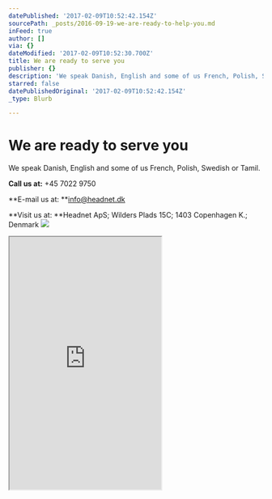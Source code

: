 ```yaml
---
datePublished: '2017-02-09T10:52:42.154Z'
sourcePath: _posts/2016-09-19-we-are-ready-to-help-you.md
inFeed: true
author: []
via: {}
dateModified: '2017-02-09T10:52:30.700Z'
title: We are ready to serve you
publisher: {}
description: 'We speak Danish, English and some of us French, Polish, Swedish or Tamil.'
starred: false
datePublishedOriginal: '2017-02-09T10:52:42.154Z'
_type: Blurb

---
```

# We are ready to serve you

We speak Danish, English and some of us French, Polish, Swedish or Tamil.

**Call us at:** +45 7022 9750

**E-mail us at: **[info@headnet.dk][0]

**Visit us at: **Headnet ApS; Wilders Plads 15C; 1403 Copenhagen K.; Denmark
![](https://the-grid-user-content.s3-us-west-2.amazonaws.com/f002a364-1559-42ff-a12b-f388b04ddcf9.jpg)

<iframe src="https://the-grid.github.io/ed-userhtml/?g=eJx1VMFS2zAQvecrNj4QpzgyHaYXCHSg5NBDU6YwvWQyHSGtY4EjeaR1gqfw7105DjAwzSG7a73dffu09nQ4mcANSU_gCrgIrVVw5U1B8M1phMnkfDANypuazgfDorGKjLPpGP4OADbSA52yYwpICc5ga6x2W6Fj_vv4w_HTEyyWGQxJGGtoDB6p8RZiuHEPqOErbJzRkPZpytngKoSDA-hdgd47_-FBmuwGCNbUNRIYq6pGc0HaGoUiGY_hhPm-9DmD4VEGPAaJNVLpdOBHC0iMRkumaJMMEm5QmFX0yEv1EB2PASk6Gu-a7iiUbhttbWwX13KF0ZZcKVpXFJ2xCSz7hoVU5HzLDV-0xZ24sBfknejxF4W3p33QwyzXuPBetqL2jhy1NYpQxYGVrKpU-lWz5nnCOAMrGhtKloh7ZUyibkKZ2ujuaj5H85y96iEK52dSlelHkrTAJXd-mYRPuuyucOWkfjsa7bPiAMhEMnAZmF1XZOQxfuGYnR-SSqHQVKnFLVxJQh4_B277KSY6hminuomE8sjnswpjlCa7bU3GncIATkQpGJ8QPlJ-LzeyR3AZIbuF322A40ouBOfNykQ1E2mdbdeuCR00-AhMSqI6nOT5fegXmRdznfc7lidwyPwPIek8ip64j_kdF_uW9gqp5xwu21u5mss1vrJfHC3jRdXSM2DOryKva0BPl8h3gSnLZnuhTwfPKf91ZMTN_Pv19ez2z-_Zr5vvP-fcb3QkjsXn0R4QryQdFY-hvjN6u2lKNeLkab5_x6fxezCz-n9fg39BWkvY" height="500" style=""></iframe>



[0]: http://info@headnet.dk/ "info@headnet.dk"